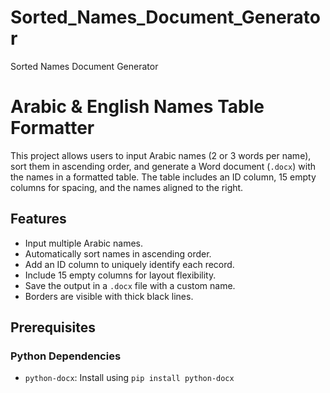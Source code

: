 # Sorted_Names_Document_Generator
Sorted Names Document Generator 
# Arabic & English Names Table Formatter

This project allows users to input Arabic names (2 or 3 words per name), sort them in ascending order, and generate a Word document (`.docx`) with the names in a formatted table. The table includes an ID column, 15 empty columns for spacing, and the names aligned to the right.

## Features
- Input multiple Arabic names.
- Automatically sort names in ascending order.
- Add an ID column to uniquely identify each record.
- Include 15 empty columns for layout flexibility.
- Save the output in a `.docx` file with a custom name.
- Borders are visible with thick black lines.

## Prerequisites

### Python Dependencies
- `python-docx`: Install using `pip install python-docx`

